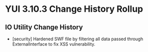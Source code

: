 YUI 3.10.3 Change History Rollup
================================

## IO Utility Change History

* [security] Hardened SWF file by filtering all data passed through ExternalInterface to fix XSS vulnerability.